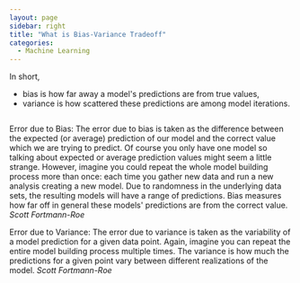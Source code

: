 ```yaml
---
layout: page
sidebar: right
title: "What is Bias-Variance Tradeoff"
categories:
  - Machine Learning
---
```


In short, 
* bias is how far away a model's predictions are from true values, 
* variance is how scattered these predictions are among model iterations.


<div class="row">
    <div class="medium-12 columns t30">
    <img src="{{ site.urlimg }}bias-and-variance.jpg" alt="">
    </div><!-- /.medium-8.columns -->

</div><!-- /.row -->


> 
Error due to Bias: The error due to bias is taken as the difference between the expected (or average) prediction of our model and the correct value which we are trying to predict. Of course you only have one model so talking about expected or average prediction values might seem a little strange. However, imagine you could repeat the whole model building process more than once: each time you gather new data and run a new analysis creating a new model. Due to randomness in the underlying data sets, the resulting models will have a range of predictions. Bias measures how far off in general these models' predictions are from the correct value.
<cite>Scott Fortmann-Roe</cite>


>
Error due to Variance: The error due to variance is taken as the variability of a model prediction for a given data point. Again, imagine you can repeat the entire model building process multiple times. The variance is how much the predictions for a given point vary between different realizations of the model.
<cite>Scott Fortmann-Roe</cite>
